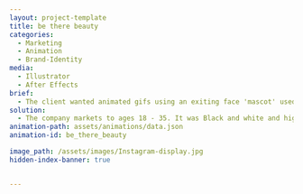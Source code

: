 ```yaml
---
layout: project-template
title: be there beauty
categories:
  - Marketing
  - Animation
  - Brand-Identity
media:
  - Illustrator
  - After Effects
brief:
  - The client wanted animated gifs using an exiting face 'mascot' used for the brand. The brand is beauty focused and the images are to accompany short messages on social media.
solution:
  - The company markets to ages 18 - 35. It was Black and white and high contrast has an air of sophistication but I also chose to add a pop of the brand's main pink colour to keep it fun. Accent shapes are feminine.
animation-path: assets/animations/data.json
animation-id: be_there_beauty

image_path: /assets/images/Instagram-display.jpg
hidden-index-banner: true


---
```


